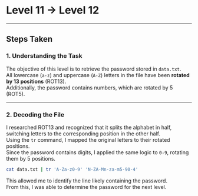 # Level 11 → Level 12

---

## Steps Taken

### 1. Understanding the Task
The objective of this level is to retrieve the password stored in `data.txt`.  
All lowercase (`a-z`) and uppercase (`A-Z`) letters in the file have been **rotated by 13 positions** (ROT13).  
Additionally, the password contains numbers, which are rotated by 5 (ROT5).

---

### 2. Decoding the File
I researched ROT13 and recognized that it splits the alphabet in half, switching letters to the corresponding position in the other half.  
Using the `tr` command, I mapped the original letters to their rotated positions.  
Since the password contains digits, I applied the same logic to `0-9`, rotating them by 5 positions.

```bash
cat data.txt | tr 'A-Za-z0-9' 'N-ZA-Mn-za-m5-90-4'
```

This allowed me to identify the line likely containing the password.  
From this, I was able to determine the password for the next level.
